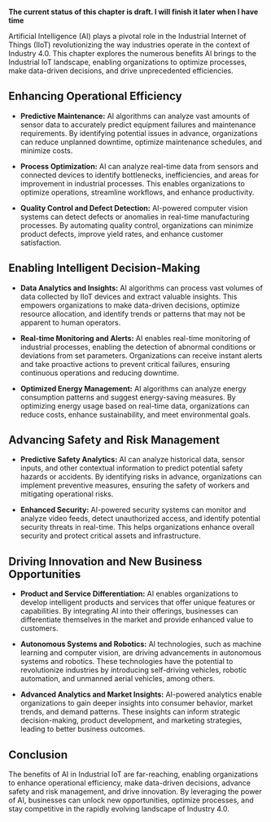 **The current status of this chapter is draft. I will finish it later when I have time**

Artificial Intelligence (AI) plays a pivotal role in the Industrial Internet of Things (IIoT) revolutionizing the way industries operate in the context of Industry 4.0. This chapter explores the numerous benefits AI brings to the Industrial IoT landscape, enabling organizations to optimize processes, make data-driven decisions, and drive unprecedented efficiencies.

Enhancing Operational Efficiency
--------------------------------

* **Predictive Maintenance:** AI algorithms can analyze vast amounts of sensor data to accurately predict equipment failures and maintenance requirements. By identifying potential issues in advance, organizations can reduce unplanned downtime, optimize maintenance schedules, and minimize costs.

* **Process Optimization:** AI can analyze real-time data from sensors and connected devices to identify bottlenecks, inefficiencies, and areas for improvement in industrial processes. This enables organizations to optimize operations, streamline workflows, and enhance productivity.

* **Quality Control and Defect Detection:** AI-powered computer vision systems can detect defects or anomalies in real-time manufacturing processes. By automating quality control, organizations can minimize product defects, improve yield rates, and enhance customer satisfaction.

Enabling Intelligent Decision-Making
------------------------------------

* **Data Analytics and Insights:** AI algorithms can process vast volumes of data collected by IIoT devices and extract valuable insights. This empowers organizations to make data-driven decisions, optimize resource allocation, and identify trends or patterns that may not be apparent to human operators.

* **Real-time Monitoring and Alerts:** AI enables real-time monitoring of industrial processes, enabling the detection of abnormal conditions or deviations from set parameters. Organizations can receive instant alerts and take proactive actions to prevent critical failures, ensuring continuous operations and reducing downtime.

* **Optimized Energy Management:** AI algorithms can analyze energy consumption patterns and suggest energy-saving measures. By optimizing energy usage based on real-time data, organizations can reduce costs, enhance sustainability, and meet environmental goals.

Advancing Safety and Risk Management
------------------------------------

* **Predictive Safety Analytics:** AI can analyze historical data, sensor inputs, and other contextual information to predict potential safety hazards or accidents. By identifying risks in advance, organizations can implement preventive measures, ensuring the safety of workers and mitigating operational risks.

* **Enhanced Security:** AI-powered security systems can monitor and analyze video feeds, detect unauthorized access, and identify potential security threats in real-time. This helps organizations enhance overall security and protect critical assets and infrastructure.

Driving Innovation and New Business Opportunities
-------------------------------------------------

* **Product and Service Differentiation:** AI enables organizations to develop intelligent products and services that offer unique features or capabilities. By integrating AI into their offerings, businesses can differentiate themselves in the market and provide enhanced value to customers.

* **Autonomous Systems and Robotics:** AI technologies, such as machine learning and computer vision, are driving advancements in autonomous systems and robotics. These technologies have the potential to revolutionize industries by introducing self-driving vehicles, robotic automation, and unmanned aerial vehicles, among others.

* **Advanced Analytics and Market Insights:** AI-powered analytics enable organizations to gain deeper insights into consumer behavior, market trends, and demand patterns. These insights can inform strategic decision-making, product development, and marketing strategies, leading to better business outcomes.

Conclusion
----------

The benefits of AI in Industrial IoT are far-reaching, enabling organizations to enhance operational efficiency, make data-driven decisions, advance safety and risk management, and drive innovation. By leveraging the power of AI, businesses can unlock new opportunities, optimize processes, and stay competitive in the rapidly evolving landscape of Industry 4.0.
